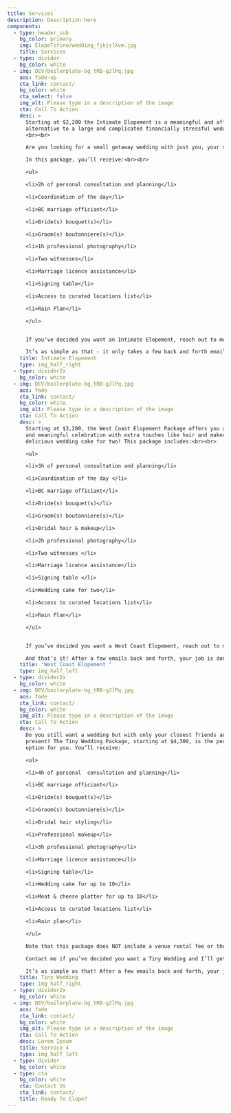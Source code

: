 ```yaml
---
title: Services
description: Description here
components:
  - type: header_sub
    bg_color: primary
    img: ElopeTofino/wedding_fjkjslXvm.jpg
    title: Services
  - type: divider
    bg_color: white
  - img: DEV/boilerplate-bg_tRB-gJlPq.jpg
    aos: fade-up
    cta_link: contact/
    bg_color: white
    cta_select: false
    img_alt: Please type in a description of the image
    cta: Call To Action
    desc: >
      Starting at $2,200 the Intimate Elopement is a meaningful and affordable
      alternative to a large and complicated financially stressful wedding.
      <br><br>

      Are you looking for a small getaway wedding with just you, your spouse to be, and two witnesses? If yes, then the Intimate Elopement package is the perfect choice for you! <br><br>

      In this package, you’ll receive:<br><br>

      <ul>

      <li>2h of personal consultation and planning</li>

      <li>Coordination of the day</li> 

      <li>BC marriage officiant</li>

      <li>Bride(s) bouquet(s)</li>

      <li>Groom(s) boutonniere(s)</li>

      <li>1h professional photography</li>

      <li>Two witnesses</li>

      <li>Marriage licence assistance</li>

      <li>Signing table</li>

      <li>Access to curated locations list</li>

      <li>Rain Plan</li>

      </ul>


      If you’ve decided you want an Intimate Elopement, reach out to me and I’ll get back to you with more information. I’ll confirm details with you based on my availability and ask you some questions to get to know you better to help personalize your elopement package. <br><br>

      It’s as simple as that - it only takes a few back and forth emails and your job is done! I’ll start talking to vendors and work out all the details. You just need to book your accommodation and arrive the day before your stress-free wedding, ready to enjoy your intimate celebration! 
    title: Intimate Elopement
    type: img_half_right
  - type: divider2x
    bg_color: white
  - img: DEV/boilerplate-bg_tRB-gJlPq.jpg
    aos: fade
    cta_link: contact/
    bg_color: white
    img_alt: Please type in a description of the image
    cta: Call To Action
    desc: >
      Starting at $3,200, the West Coast Elopement Package offers you a small
      and meaningful celebration with extra touches like hair and makeup, and a
      delicious wedding cake for two! This package includes:<br><br>

      <ul>

      <li>3h of personal consultation and planning</li> 

      <li>Coordination of the day </li>

      <li>BC marriage officiant</li>

      <li>Bride(s) bouquet(s)</li>

      <li>Groom(s) boutonniere(s)</li> 

      <li>Bridal hair & makeup</li>

      <li>2h professional photography</li>

      <li>Two witnesses </li>

      <li>Marriage licence assistance</li>

      <li>Signing table </li>

      <li>Wedding cake for two</li>

      <li>Access to curated locations list</li>

      <li>Rain Plan</li>

      </ul>


      If you’ve decided you want a West Coast Elopement, reach out to me and I’ll get back to you with more information. I’ll confirm details with you based on my availability and ask you some questions to get to know you better to help personalize your elopement package. Choose your favourite flowers, your choice of cake, and your favourite location. <br><br>

      And that’s it! After a few emails back and forth, your job is done. I’ll take care of the rest. You just need to book your accommodation and arrive the day before your stress-free wedding, ready to enjoy your intimate celebration! 
    title: "West Coast Elopement "
    type: img_half_left
  - type: divider2x
    bg_color: white
  - img: DEV/boilerplate-bg_tRB-gJlPq.jpg
    aos: fade
    cta_link: contact/
    bg_color: white
    img_alt: Please type in a description of the image
    cta: Call To Action
    desc: >
      Do you still want a wedding but with only your closest friends and family
      present? The Tiny Wedding Package, starting at $4,300, is the perfect
      option for you. You’ll receive:

      <ul>

      <li>4h of personal  consultation and planning</li> 

      <li>BC marriage officiant</li>

      <li>Bride(s) bouquet(s)</li>

      <li>Groom(s) boutonniere(s)</li> 

      <li>Bridal hair styling</li> 

      <li>Professional makeup</li>

      <li>3h professional photography</li>

      <li>Marriage licence assistance</li>

      <li>Signing table</li> 

      <li>Wedding cake for up to 10</li>

      <li>Meat & cheese platter for up to 10</li>

      <li>Access to curated locations list</li>

      <li>Rain plan​</li>

      </ul>

      Note that this package does NOT include a venue rental fee or the costs of drinks, dinners, or entertainment. <br><br>

      Contact me if you’ve decided you want a Tiny Wedding and I’ll get back to you with more information. I’ll confirm details with you based on my availability and ask you some questions to get to know you better to help personalize your elopement package. Choose your favourite flowers, your choice of cake and photographer, and your favourite location. <br><br>

      It’s as simple as that! After a few emails back and forth, your job is done. I’ll take care of the rest. You just need to book your accommodation and arrive the day before your stress-free wedding, ready to enjoy your intimate celebration with your closest family and friends! 
    title: Tiny Wedding
    type: img_half_right
  - type: divider2x
    bg_color: white
  - img: DEV/boilerplate-bg_tRB-gJlPq.jpg
    aos: fade
    cta_link: contact/
    bg_color: white
    img_alt: Please type in a description of the image
    cta: Call To Action
    desc: Lorem Ipsum
    title: Service 4
    type: img_half_left
  - type: divider
    bg_color: white
  - type: cta
    bg_color: white
    cta: Contact Us
    cta_link: contact/
    title: Ready To Elope?
---
```

